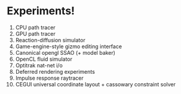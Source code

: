 # Experiments!

1. CPU path tracer
2. GPU path tracer
3. Reaction-diffusion simulator
4. Game-engine-style gizmo editing interface
5. Canonical opengl SSAO (+ model baker)
6. OpenCL fluid simulator
7. Optitrak nat-net i/o
8. Deferred rendering experiments
9. Impulse response raytracer
10. CEGUI universal coordinate layout +  cassowary constraint solver
